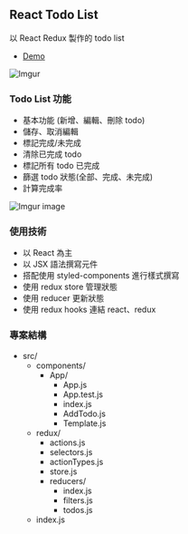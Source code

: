 ## React Todo List 
以 React Redux 製作的 todo list
* [Demo](https://kaochihyu.github.io/react-todo-list/)

![Imgur](https://imgur.com/GfwDl2z.gif)

### Todo List 功能
* 基本功能 (新增、編輯、刪除 todo)
* 儲存、取消編輯
* 標記完成/未完成
* 清除已完成 todo 
* 標記所有 todo 已完成
* 篩選 todo 狀態(全部、完成、未完成)
* 計算完成率

![Imgur image](https://imgur.com/UDLb509.jpeg)

### 使用技術
* 以 React 為主
* 以 JSX 語法撰寫元件
* 搭配使用 styled-components 進行樣式撰寫
* 使用 redux store 管理狀態
* 使用 reducer 更新狀態 
* 使用 redux hooks 連結 react、redux

### 專案結構
* src/
  * components/
    * App/
      * App.js
      * App.test.js
      * index.js
      * AddTodo.js
      * Template.js
  * redux/
    * actions.js
    * selectors.js
    * actionTypes.js
    * store.js
    * reducers/
      * index.js
      * filters.js
      * todos.js
  * index.js
